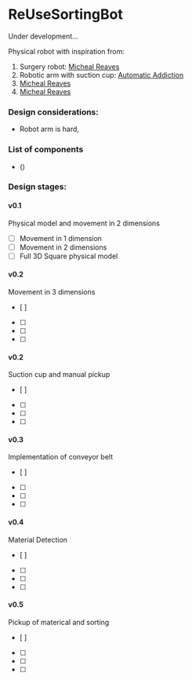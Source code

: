 # ReUseSortingBot
Under development...

Physical robot with inspiration from:
1. Surgery robot: [Micheal Reaves]()
2. Robotic arm with suction cup: [Automatic Addiction](https://automaticaddison.com/robotic-arm-with-vacuum-suction-cup-for-pick-and-place/)
3. [Micheal Reaves]()
4. [Micheal Reaves]()

### Design considerations:
- Robot arm is hard,

### List of components
- ()

### Design stages:
#### v0.1
Physical model and movement in 2 dimensions
- [ ] Movement in 1 dimension
- [ ] Movement in 2 dimensions
- [ ] Full 3D Square physical model

#### v0.2
Movement in 3 dimensions
- [ ] 
- [ ] 
- [ ] 
- [ ] 

#### v0.2
Suction cup and manual pickup
- [ ] 
- [ ] 
- [ ] 
- [ ] 

#### v0.3
Implementation of conveyor belt
- [ ] 
- [ ] 
- [ ] 
- [ ] 

#### v0.4
Material Detection
- [ ] 
- [ ] 
- [ ] 
- [ ] 

#### v0.5
Pickup of materical and sorting
- [ ] 
- [ ] 
- [ ] 
- [ ] 